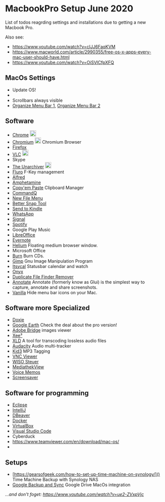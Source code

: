 # MacbookPro Setup June 2020

List of todos reagrding settings and installations due to getting a new Macbook Pro.

Also see:
- https://www.youtube.com/watch?v=cIJJ6FaqKVM
- https://www.macworld.com/article/2990355/free-os-x-apps-every-mac-user-should-have.html
- https://www.youtube.com/watch?v=OiSVlCfpXFQ


## MacOs Settings 

- Update OS!
- 
- Scrollbars always visible
- [Organize Menu Bar 1](https://www.macworld.com/article/3103602/end-the-clutter-how-to-organize-your-mac-menu-bar.html), [Organize Menu Bar 2](https://www.macrumors.com/how-to/rearrange-macos-menu-bar-icons/)

## Software
- [Chrome](https://www.google.com/intl/en_en/chrome/) <img src="https://www.google.com/chrome/static/images/chrome-logo.svg" height="20"/>
- [Chromium](https://www.chromium.org/getting-involved/dev-channel) <img src="https://upload.wikimedia.org/wikipedia/commons/f/f3/Chromium_Material_Icon.png" height="20" /> Chromium Browser 
- [Firefox](https://www.mozilla.org/de/firefox/new/)
- [VLC](https://www.videolan.org/vlc/) <img src="https://images.videolan.org/images/VLC-IconSmall.png" height="20"/>
- Skype
- [The Unarchiver](https://apps.apple.com/app/the-unarchiver/id425424353) <img src="https://is1-ssl.mzstatic.com/image/thumb/Purple123/v4/1a/36/a9/1a36a9cf-bacc-0bb9-bd52-d7fc77fa9112/unarchiver.png/230x0w.png" height="20"/>
- [Fluro](https://fluorapp.net/) F-Key management
- [Alfred](https://www.alfredapp.com/)
- [Amphetamine](https://apps.apple.com/us/app/amphetamine/id937984704)
- [Copy'em Paste](https://apprywhere.com/copy-em-paste.html) Clipboard Manager
- [CommandQ](https://commandqapp.com/)
- [New File Menu](https://apps.apple.com/us/app/new-file-menu/id1064959555)
- [Better Snap Tool](https://apps.apple.com/us/app/bettersnaptool/id417375580)
- [Send to Kindle](https://www.amazon.com/gp/sendtokindle/mac)
- [WhatsApp](https://www.whatsapp.com/download/)
- [Signal](https://www.signal.org/en/download/)
- [Spotify](https://www.spotify.com/de/download/mac/)
- Google Play Music
- [LibreOffice](https://www.libreoffice.org/download/download/)
- [Evernote](https://evernote.com/intl/de/download)
- [Helium](https://apps.apple.com/us/app/helium/id1054607607) Floating medium browser window.
- Microsoft Office
- [Burn](https://burn-osx.sourceforge.io/Pages/English/home.html) Burn CDs.
- [Gimp](https://www.gimp.org/downloads/) Gnu Image Manipulation Program
- [Itsycal](https://www.mowglii.com/itsycal/) Statusbar calendar and watch
- [Onyx](https://www.titanium-software.fr/en/onyx.html) 
- [Duplicate File Finder Remover](https://apps.apple.com/us/app/duplicate-file-finder-best-fast-free-for-files/id1032755628)
- [Annotate](https://apps.apple.com/de/app/annotate-capture-and-share/id918207447) Annotate (formerly know as Glui) is the simplest way to capture, annotate and share screenshots.
- [Vanilla](https://matthewpalmer.net/vanilla/) Hide menu bar icons on your Mac.

## Software more Specialized
- [Doxie](https://help.getdoxie.com/doxiego/)
- [Google Earth](https://www.google.com/earth/download) Check the deal about the pro version!
- [Adobe Bridge](https://www.adobe.com/products/bridge.html) images viewer
- [Xee³](https://apps.apple.com/us/app/xee-image-viewer-and-browser/id639764244)
- [XLD](https://sourceforge.net/projects/xld/) A tool for transcoding lossless audio files
- [Audacity](https://www.audacityteam.org/Download/mac/) Audio multi-tracker
- [Kid3](https://kid3.kde.org/) MP3 Tagging
- [VNC Viewer](https://www.realvnc.com/de/connect/download/viewer/)
- [WISO Steuer](https://www.buhl.de/shop/produkte/wiso-steuer-mac)
- [MediathekView](https://download.mediathekview.de/stabil/)
- [Voice Memos](https://apps.apple.com/us/app/voice-memos)
- [Screensaver](https://github.com/JohnCoates/Aerial/blob/master/Readme.md)



## Software for programming

- [Eclipse](https://www.eclipse.org/downloads/)
- [IntelliJ](https://www.jetbrains.com/idea/download/#section=mac)
- [DBeaver](https://dbeaver.io/download/)
- [Docker](https://www.docker.com/get-started)
- [VirtualBox](https://www.virtualbox.org/)
- [Visual Studio Code](https://code.visualstudio.com/)
- Cyberduck
- https://www.teamviewer.com/en/download/mac-os/
- 

## Setups
- [https://gearsofgeek.com/how-to-set-up-time-machine-on-synology/]() Time Machine Backup with Synology NAS
- [Google Backup and Sync](https://www.google.com/intl/en-GB_ALL/drive/download/backup-and-sync/) Google Drive MacOs integration



_...and don't foget: https://www.youtube.com/watch?v=ue2-ZVxpVjc_



